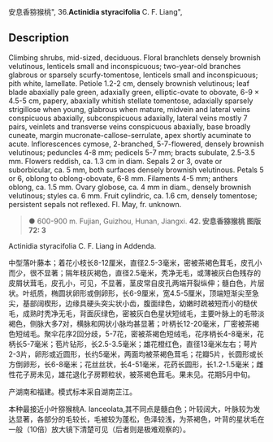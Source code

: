 安息香猕猴桃",
36.**Actinidia styracifolia** C. F. Liang",

## Description
Climbing shrubs, mid-sized, deciduous. Floral branchlets densely brownish velutinous, lenticels small and inconspicuous; two-year-old branches glabrous or sparsely scurfy-tomentose, lenticels small and inconspicuous; pith white, lamellate. Petiole 1.2-2 cm, densely brownish velutinous; leaf blade abaxially pale green, adaxially green, elliptic-ovate to obovate, 6-9 × 4.5-5 cm, papery, abaxially whitish stellate tomentose, adaxially sparsely strigillose when young, glabrous when mature, midvein and lateral veins conspicuous abaxially, subconspicuous adaxially, lateral veins mostly 7 pairs, veinlets and transverse veins conspicuous abaxially, base broadly cuneate, margin mucronate-callose-serrulate, apex shortly acuminate to acute. Inflorescences cymose, 2-branched, 5-7-flowered, densely brownish velutinous; peduncles 4-8 mm; pedicels 5-7 mm; bracts subulate, 2.5-3.5 mm. Flowers reddish, ca. 1.3 cm in diam. Sepals 2 or 3, ovate or suborbicular, ca. 5 mm, both surfaces densely brownish velutinous. Petals 5 or 6, oblong to oblong-obovate, 6-8 mm. Filaments 4-5 mm; anthers oblong, ca. 1.5 mm. Ovary globose, ca. 4 mm in diam., densely brownish velutinous; styles ca. 6 mm. Fruit cylindric, ca. 1.6 cm, densely tomentose; persistent sepals not reflexed. Fl. May, fr. unknown.

> ●  600-900 m. Fujian, Guizhou, Hunan, Jiangxi.
**42. 安息香猕猴桃 图版72: 3**

Actinidia styracifolia C. F. Liang in Addenda.

中型落叶藤本；着花小枝长8-12厘米，直径2.5-3毫米，密被茶褐色茸毛，皮孔小而少，很不显著；隔年枝灰褐色，直径2.5毫米，秃净无毛，或薄被灰白色残存的皮屑状茸毛，皮孔小，可见，不显著，茎皮常自皮孔两端开裂纵伸；髓白色，片层状。叶纸质，椭圆状卵形或倒卵形，长6-9厘米，宽4.5-5厘米，顶端短渐尖至急尖，基部阔楔形，边缘具硬头突尖状小齿，腹面绿色，幼嫩时疏被短而小的糙伏毛，成熟时秃净无毛，背面灰绿色，密被灰白色星状短绒毛，主要叶脉上的毛带淡褐色，侧脉大多7对，横脉和网状小脉均甚显著；叶柄长12-20毫米，厂密被茶褐色短绒毛。聚伞花序2回分歧，5-7花，密被茶褐色短绒毛，花序柄长4-8毫米，花柄长5-7毫米；苞片钻形，长2.5-3.5毫米；雄花橙红色，直径13毫米左右；萼片2-3片，卵形或近圆形，长约5毫米，两面均被茶褐色茸毛；花瓣5片，长圆形或长方倒卵形，长6-8毫米；花丝丝状，长4-51毫米，花药长圆形，长1.2-1.5毫米；雌性花子房未见，雄花退化子房颗粒状，被茶褐色茸毛。果未见。花期5月中旬。

产湖南和福建。模式标本采自湖南芷江。

本种最接近小叶猕猴桃A. lanceolata,其不同点是髓白色；叶较阔大，叶脉较为发达显著，各部分的毛较长，毛被较为蓬松，色泽较浅，为茶褐色，叶背的星状毛在一般（10倍）放大镜下清楚可见（后者则是极难观察的）。
